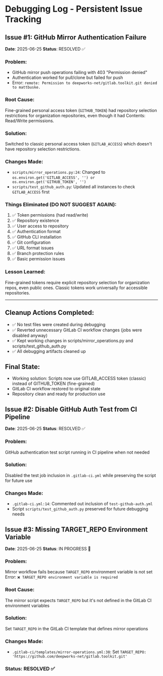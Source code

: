 # Debugging Log - Persistent Issue Tracking

## Issue #1: GitHub Mirror Authentication Failure
**Date**: 2025-06-25
**Status**: RESOLVED ✅

### Problem:
- GitHub mirror push operations failing with 403 "Permission denied"
- Authentication worked for pull/clone but failed for push
- Error: `remote: Permission to deepworks-net/gitlab.toolkit.git denied to mattbuske.`

### Root Cause:
Fine-grained personal access token (`GITHUB_TOKEN`) had repository selection restrictions for organization repositories, even though it had Contents: Read/Write permissions.

### Solution:
Switched to classic personal access token (`GITLAB_ACCESS`) which doesn't have repository selection restrictions.

### Changes Made:
- `scripts/mirror_operations.py:24`: Changed to `os.environ.get('GITLAB_ACCESS', '') or os.environ.get('GITHUB_TOKEN', '')`
- `scripts/test_github_auth.py`: Updated all instances to check `GITLAB_ACCESS` first

### Things Eliminated (DO NOT SUGGEST AGAIN):
1. ✅ Token permissions (had read/write)
2. ✅ Repository existence 
3. ✅ User access to repository
4. ✅ Authentication format
5. ✅ GitHub CLI installation
6. ✅ Git configuration
7. ✅ URL format issues
8. ✅ Branch protection rules
9. ✅ Basic permission issues

### Lesson Learned:
Fine-grained tokens require explicit repository selection for organization repos, even public ones. Classic tokens work universally for accessible repositories.

---

## Cleanup Actions Completed:
- ✅ No test files were created during debugging
- ✅ Reverted unnecessary GitLab CI workflow changes (jobs were disabled anyway)
- ✅ Kept working changes in scripts/mirror_operations.py and scripts/test_github_auth.py
- ✅ All debugging artifacts cleaned up

## Final State:
- Working solution: Scripts now use GITLAB_ACCESS token (classic) instead of GITHUB_TOKEN (fine-grained)
- GitLab CI workflow restored to original state
- Repository clean and ready for production use

## Issue #2: Disable GitHub Auth Test from CI Pipeline
**Date**: 2025-06-25
**Status**: RESOLVED ✅

### Problem:
GitHub authentication test script running in CI pipeline when not needed

### Solution:
Disabled the test job inclusion in `.gitlab-ci.yml` while preserving the script for future use

### Changes Made:
- `.gitlab-ci.yml:14`: Commented out inclusion of `test-github-auth.yml`
- Script `scripts/test_github_auth.py` preserved for future debugging needs

## Issue #3: Missing TARGET_REPO Environment Variable
**Date**: 2025-06-25
**Status**: IN PROGRESS 🔄

### Problem:
Mirror workflow fails because `TARGET_REPO` environment variable is not set
Error: `❌ TARGET_REPO environment variable is required`

### Root Cause:
The mirror script expects `TARGET_REPO` but it's not defined in the GitLab CI environment variables

### Solution:
Set `TARGET_REPO` in the GitLab CI template that defines mirror operations

### Changes Made:
- `.gitlab-ci/templates/mirror-operations.yml:38`: Set `TARGET_REPO: 'https://github.com/deepworks-net/gitlab.toolkit.git'`

### Status: RESOLVED ✅